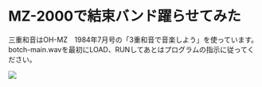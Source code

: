 # MZ-2000で結束バンド躍らせてみた  
三重和音はOH-MZ　1984年7月号の「3重和音で音楽しよう」を使っています。  
botch-main.wavを最初にLOAD、RUNしてあとはプログラムの指示に従ってください。  

[![](https://img.youtube.com/vi/X_KppMYMezc/0.jpg)](youtube.com/watch?v=X_KppMYMezc)
